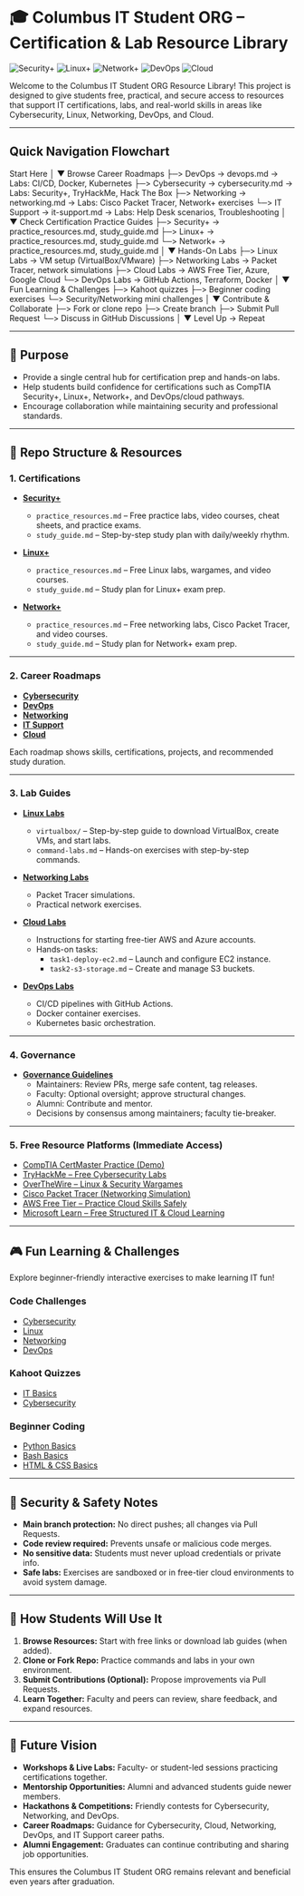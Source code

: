 # 🎓 Columbus IT Student ORG – Certification & Lab Resource Library

![Security+](https://img.shields.io/badge/Security%2B-Practice-blue?style=for-the-badge&logo=shield)
![Linux+](https://img.shields.io/badge/Linux%2B-Practice-orange?style=for-the-badge&logo=linux)
![Network+](https://img.shields.io/badge/Network%2B-Practice-red?style=for-the-badge&logo=cisco)
![DevOps](https://img.shields.io/badge/DevOps-Labs-purple?style=for-the-badge&logo=jenkins)
![Cloud](https://img.shields.io/badge/Cloud-Practice-lightblue?style=for-the-badge&logo=aws)

Welcome to the Columbus IT Student ORG Resource Library! This project is designed to give students free, practical, and secure access to resources that support IT certifications, labs, and real-world skills in areas like Cybersecurity, Linux, Networking, DevOps, and Cloud.

---

## Quick Navigation Flowchart

Start Here
   │
   ▼
Browse Career Roadmaps
   ├─> DevOps → devops.md → Labs: CI/CD, Docker, Kubernetes
   ├─> Cybersecurity → cybersecurity.md → Labs: Security+, TryHackMe, Hack The Box
   ├─> Networking → networking.md → Labs: Cisco Packet Tracer, Network+ exercises
   └─> IT Support → it-support.md → Labs: Help Desk scenarios, Troubleshooting
   │
   ▼
Check Certification Practice Guides
   ├─> Security+ → practice_resources.md, study_guide.md
   ├─> Linux+ → practice_resources.md, study_guide.md
   └─> Network+ → practice_resources.md, study_guide.md
   │
   ▼
Hands-On Labs
   ├─> Linux Labs → VM setup (VirtualBox/VMware)
   ├─> Networking Labs → Packet Tracer, network simulations
   ├─> Cloud Labs → AWS Free Tier, Azure, Google Cloud
   └─> DevOps Labs → GitHub Actions, Terraform, Docker
   │
   ▼
Fun Learning & Challenges
   ├─> Kahoot quizzes
   ├─> Beginner coding exercises
   └─> Security/Networking mini challenges
   │
   ▼
Contribute & Collaborate
   ├─> Fork or clone repo
   ├─> Create branch
   ├─> Submit Pull Request
   └─> Discuss in GitHub Discussions
   │
   ▼
Level Up → Repeat

---

## 📌 Purpose
- Provide a single central hub for certification prep and hands-on labs.
- Help students build confidence for certifications such as CompTIA Security+, Linux+, Network+, and DevOps/cloud pathways.
- Encourage collaboration while maintaining security and professional standards.

---

## 📂 Repo Structure & Resources

### 1. Certifications
- **[Security+](./certifications/security-plus/)**
  - `practice_resources.md` – Free practice labs, video courses, cheat sheets, and practice exams.
  - `study_guide.md` – Step-by-step study plan with daily/weekly rhythm.

- **[Linux+](./certifications/linux-plus/)**
  - `practice_resources.md` – Free Linux labs, wargames, and video courses.
  - `study_guide.md` – Study plan for Linux+ exam prep.

- **[Network+](./certifications/network-plus/)**
  - `practice_resources.md` – Free networking labs, Cisco Packet Tracer, and video courses.
  - `study_guide.md` – Study plan for Network+ exam prep.

---

### 2. Career Roadmaps
- **[Cybersecurity](./career-roadmaps/cybersecurity.md)**
- **[DevOps](./career-roadmaps/devops.md)**
- **[Networking](./career-roadmaps/networking.md)**
- **[IT Support](./career-roadmaps/it-support.md)**
- **[Cloud](./career-roadmaps/cloud.md)**

Each roadmap shows skills, certifications, projects, and recommended study duration.

---

### 3. Lab Guides
- **[Linux Labs](./labs/linux/)**
  - `virtualbox/` – Step-by-step guide to download VirtualBox, create VMs, and start labs.
  - `command-labs.md` – Hands-on exercises with step-by-step commands.

- **[Networking Labs](./labs/networking/)**
  - Packet Tracer simulations.
  - Practical network exercises.

- **[Cloud Labs](./labs/cloud-platforms/)**
  - Instructions for starting free-tier AWS and Azure accounts.
  - Hands-on tasks:
    - `task1-deploy-ec2.md` – Launch and configure EC2 instance.
    - `task2-s3-storage.md` – Create and manage S3 buckets.

- **[DevOps Labs](./labs/devops/)**
  - CI/CD pipelines with GitHub Actions.
  - Docker container exercises.
  - Kubernetes basic orchestration.

---

### 4. Governance
- **[Governance Guidelines](./governance.md)**
  - Maintainers: Review PRs, merge safe content, tag releases.
  - Faculty: Optional oversight; approve structural changes.
  - Alumni: Contribute and mentor.
  - Decisions by consensus among maintainers; faculty tie-breaker.

---

### 5. Free Resource Platforms (Immediate Access)
- [CompTIA CertMaster Practice (Demo)](https://www.comptia.org/certifications)
- [TryHackMe – Free Cybersecurity Labs](https://tryhackme.com/)
- [OverTheWire – Linux & Security Wargames](https://overthewire.org/wargames/)
- [Cisco Packet Tracer (Networking Simulation)](https://www.netacad.com/courses/packet-tracer)
- [AWS Free Tier – Practice Cloud Skills Safely](https://aws.amazon.com/free/)
- [Microsoft Learn – Free Structured IT & Cloud Learning](https://learn.microsoft.com/en-us/training/)

---

🎮 Fun Learning & Challenges
---------------------------
Explore beginner-friendly interactive exercises to make learning IT fun!

### Code Challenges
- [Cybersecurity](fun-learning/code-challenges/cybersecurity/README.md)
- [Linux](fun-learning/code-challenges/linux/README.md)
- [Networking](fun-learning/code-challenges/networking/README.md)
- [DevOps](fun-learning/code-challenges/devops/README.md)

### Kahoot Quizzes
- [IT Basics](fun-learning/kahoot/IT_basics_kahoot.md)
- [Cybersecurity](fun-learning/kahoot/Cybersecurity_kahoot.md)

### Beginner Coding
- [Python Basics](fun-learning/beginner-coding/Python_basics.md)
- [Bash Basics](fun-learning/beginner-coding/Bash_basics.md)
- [HTML & CSS Basics](fun-learning/beginner-coding/HTML_CSS_basics.md)

---

## 🔐 Security & Safety Notes
- **Main branch protection:** No direct pushes; all changes via Pull Requests.
- **Code review required:** Prevents unsafe or malicious code merges.
- **No sensitive data:** Students must never upload credentials or private info.
- **Safe labs:** Exercises are sandboxed or in free-tier cloud environments to avoid system damage.

---

## 🚀 How Students Will Use It
1. **Browse Resources:** Start with free links or download lab guides (when added).
2. **Clone or Fork Repo:** Practice commands and labs in your own environment.
3. **Submit Contributions (Optional):** Propose improvements via Pull Requests.
4. **Learn Together:** Faculty and peers can review, share feedback, and expand resources.

---

## 🌟 Future Vision
- **Workshops & Live Labs:** Faculty- or student-led sessions practicing certifications together.
- **Mentorship Opportunities:** Alumni and advanced students guide newer members.
- **Hackathons & Competitions:** Friendly contests for Cybersecurity, Networking, and DevOps.
- **Career Roadmaps:** Guidance for Cybersecurity, Cloud, Networking, DevOps, and IT Support career paths.
- **Alumni Engagement:** Graduates can continue contributing and sharing job opportunities.

This ensures the Columbus IT Student ORG remains relevant and beneficial even years after graduation.

